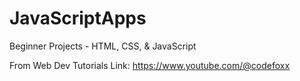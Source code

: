 # JavaScriptApps
Beginner Projects - HTML, CSS, &amp; JavaScript

From Web Dev Tutorials
Link: https://www.youtube.com/@codefoxx
